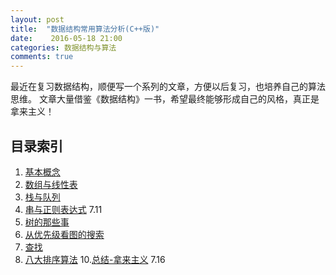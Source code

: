 ```yaml
---
layout: post
title:  "数据结构常用算法分析(C++版)"
date:    2016-05-18 21:00
categories: 数据结构与算法
comments: true
---
```


最近在复习数据结构，顺便写一个系列的文章，方便以后复习，也培养自己的算法思维。
文章大量借鉴《数据结构》一书，希望最终能够形成自己的风格，真正是拿来主义！

## 目录索引

1. [基本概念]() 
2. [数组与线性表]()
3. [栈与队列]()
4. [串与正则表达式]() 7.11
6. [树的那些事]()
7. [从优先级看图的搜索]()
8. [查找]()
9. [八大排序算法]()
10.[总结-拿来主义]() 7.16

